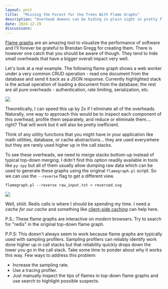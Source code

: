```yaml
---
layout: post
title:  "Missing the Forest for the Trees With Flame Graphs"
description: "Overhead demons can be hiding in plain sight in pretty flame graphs."
date: 2024-12-29
discussions:
---
```


[Flame graphs](https://brendangregg.com/flamegraphs.html) are an amazing tool to visualize the performance of software and I'll forever be grateful to Brendan Gregg for creating them. There is however one catch that you should be aware of though. They tend to hide small overheads that have a bigger overall impact very well.


Let's look at a real example. The following flame graph shows a web worker under a very common CRUD operation - read one document from the database and send it back as a JSON response. Currently highlighted stack is the actual operation of loading a document from the database; the rest are all pure overheads - authentication, rate limiting, serialization, etc.

<style>

.flamegraph-container {
  width: 100%;
  @media (min-width: 1220px) {
    width: 160%;
    position: relative;
    left: -30%;
  }
}
</style>

<object data="/assets/images/getdoc_flamegraph.svg?s=read_doc" type="image/svg+xml" class="flamegraph-container">
  <img src="/assets/images/getdoc_flamegraph.svg" />
</object>


Theoretically, I can speed this up by 2x if I eliminate all of the overheads. Naturally, one way to approach this would be to inspect each component of this overhead, profile them separately, and reduce or eliminate them.... right? That will work but it will also be pretty inefficient.

Think of any utility functions that you might have in your application like math utilities, database, or cache abstractions... they are used everywhere but they are rarely used higher up in the call stacks.


To see these overheads, we need to merge stacks bottom-up instead of typical top-down merging. I didn't find this option readily available in tools like `py-spy` but all of them usually allow dumping raw data which can be used to generate these graphs using the original `flamegraph.pl` script. So we can use the `--reverse` flag to get a different view.

```
flamegraph.pl --reverse raw_input.txt > reversed.svg
```


<object data="/assets/images/getdoc_flamegraph_reversed.svg?s=redis" type="image/svg+xml" class="flamegraph-container">
  <img src="/assets/images/getdoc_flamegraph_reversed.svg?s=redis" />
</object>


Well, shiiit. Redis calls is where I should be spending my time. I need a _cache for our cache_ and something like [client-side caching](https://redis.io/docs/latest/develop/reference/client-side-caching/) can help here.

P.S.: These flame graphs are interactive on _modern_ browsers. Try to search for "redis" in the original top-down flame graph.

P.P.S: This doesn't always seem to work because flame graphs are typically used with sampling profilers. Sampling profilers can reliably identify work done higher up in call stacks but that reliability quickly drops down the lower you go in the call stack. Take some time to ponder about why it works this way. Few ways to address this problem:
- Increase the sampling rate.
- Use a tracing profiler.
- Just manually inspect the tips of flames in top-down flame graphs and use search to highlight possible suspects.

